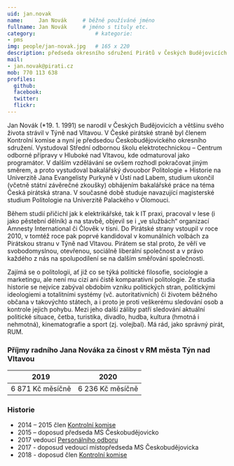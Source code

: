 ```yaml
---
uid: jan.novak
name:     Jan Novák  	# běžně používáné jméno
fullname: Jan Novák  	# jméno s tituly etc.
category:                 	# kategorie: 
- pms
img: people/jan-novak.jpg   # 165 x 220
description: předseda okresního sdružení Pirátů v Českých Budějovicích           	# kratký popis, max 160 znaků
mail:
- jan.novak@pirati.cz
mob: 770 113 638			  
profiles:
  github:                 
  facebook: 		  
  twitter: 		  
  flickr:     		  
---
```


 Jan Novák (\*19. 1. 1991) se narodil v Českých Budějovicích a většinu svého života strávil v Týně nad Vltavou. V České pirátské straně byl členem Kontrolní komise a nyní je předsedou Českobudějovického okresního sdružení. Vystudoval Střední odbornou školu elektrotechnickou – Centrum odborné přípravy v Hluboké nad Vltavou, kde odmaturoval jako programátor. V dalším vzdělávání se ovšem rozhodl pokračovat jiným směrem, a proto vystudoval bakalářský dvouobor Politologie + Historie na Univerzitě Jana Evangelisty Purkyně v Ústí nad Labem, studium ukončil (včetně státní závěrečné zkoušky) obhájením bakalářské práce na téma Česká pirátská strana. V současné době studuje navazující magisterské studium Politologie na Univerzitě Palackého v Olomouci.

Během studií přičichl jak k elektrikářské, tak k IT praxi, pracoval v lese (i jako pěstební dělník) a na stavbě, objevil se i „ve službách“ organizací Amnesty International či Člověk v tísni. Do Pirátské strany vstoupil v roce 2010, v tomtéž roce pak poprvé kandidoval v komunálních volbách za Pirátskou stranu v Týně nad Vltavou. Pirátem se stal proto, že věří ve svobodomyslnou, otevřenou, sociálně liberální společnost a v právo každého z nás na spolupodílení se na dalším směřování společnosti.

Zajímá se o politologii, ať již co se týká politické filosofie, sociologie a marketingu, ale není mu cizí ani čistě komparativní politologie. Ze studia historie se nejvíce zabýval obdobím vzniku politických stran, politickými ideologiemi a totalitními systémy (vč. autoritativních) či životem běžného občana v takovýchto státech, a i proto je proti veškerému sledování osob a kontrole jejich pohybu. Mezi jeho další záliby patří sledování aktuální politické situace, četba, turistika, divadlo, hudba, kultura (hmotná i nehmotná), kinematografie a sport (zj. volejbal). Má rád, jako správný pirát, RUM.

### Příjmy radního Jana Nováka za činost v RM města Týn nad Vltavou
| 2019     | 2020     |
|----------|----------|
| 6 871 Kč měsíčně | 6 236 Kč měsíčně |
### Historie

- 2014 – 2015 člen [Kontrolní komise](https://wiki.pirati.cz/kk/start)
- 2015 – doposud předseda MS Českobudějovicko
- 2017 vedoucí [Personálního odboru](https://wiki.pirati.cz/po/start)
- 2017 - doposud vedoucí místopředseda MS Českobudějovicka
- 2018 - doposud člen [Kontrolní komise](https://wiki.pirati.cz/kk/start)

